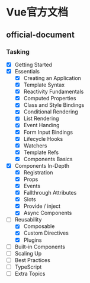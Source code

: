 # Vue官方文档

## official-document

### Tasking

- [x] Getting Started
- [x] Essentials
  - [x] Creating an Application
  - [x] Template Syntax
  - [x] Reactivity Fundamentals
  - [x] Computed Properties
  - [x] Class and Style Bindings
  - [x] Conditional Rendering
  - [x] List Rendering
  - [x] Event Handing
  - [x] Form Input Bindings
  - [x] Lifecycle Hooks
  - [x] Watchers
  - [x] Template Refs
  - [x] Components Basics
- [x] Components In-Depth
  - [x] Registration
  - [x] Props
  - [x] Events
  - [x] Fallthrough Attributes
  - [x] Slots
  - [x] Provide / inject
  - [x] Async Components
- [ ] Reusability
  - [x] Composable
  - [x] Custom Directives
  - [x] Plugins
- [ ] Built-in Components
- [ ] Scaling Up
- [ ] Best Practices
- [ ] TypeScript
- [ ] Extra Topics
